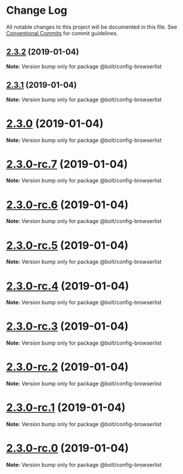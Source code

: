 # Change Log

All notable changes to this project will be documented in this file.
See [Conventional Commits](https://conventionalcommits.org) for commit guidelines.

## [2.3.2](https://github.com/bolt-design-system/bolt/tree/master/packages/config-presets/config-browserlist/compare/v2.3.1...v2.3.2) (2019-01-04)

**Note:** Version bump only for package @bolt/config-browserlist





## [2.3.1](https://github.com/bolt-design-system/bolt/tree/master/packages/config-presets/config-browserlist/compare/v2.3.0...v2.3.1) (2019-01-04)

**Note:** Version bump only for package @bolt/config-browserlist





# [2.3.0](https://github.com/bolt-design-system/bolt/tree/master/packages/config-presets/config-browserlist/compare/v2.3.0-rc.7...v2.3.0) (2019-01-04)

**Note:** Version bump only for package @bolt/config-browserlist





# [2.3.0-rc.7](https://github.com/bolt-design-system/bolt/tree/master/packages/config-presets/config-browserlist/compare/v2.3.0-rc.6...v2.3.0-rc.7) (2019-01-04)

**Note:** Version bump only for package @bolt/config-browserlist





# [2.3.0-rc.6](https://github.com/bolt-design-system/bolt/tree/master/packages/config-presets/config-browserlist/compare/v2.3.0-rc.5...v2.3.0-rc.6) (2019-01-04)

**Note:** Version bump only for package @bolt/config-browserlist





# [2.3.0-rc.5](https://github.com/bolt-design-system/bolt/tree/master/packages/config-presets/config-browserlist/compare/v2.3.0-rc.4...v2.3.0-rc.5) (2019-01-04)

**Note:** Version bump only for package @bolt/config-browserlist





# [2.3.0-rc.4](https://github.com/bolt-design-system/bolt/tree/master/packages/config-presets/config-browserlist/compare/v2.3.0-rc.3...v2.3.0-rc.4) (2019-01-04)

**Note:** Version bump only for package @bolt/config-browserlist





# [2.3.0-rc.3](https://github.com/bolt-design-system/bolt/tree/master/packages/config-presets/config-browserlist/compare/v2.3.0-rc.2...v2.3.0-rc.3) (2019-01-04)

**Note:** Version bump only for package @bolt/config-browserlist





# [2.3.0-rc.2](https://github.com/bolt-design-system/bolt/tree/master/packages/config-presets/config-browserlist/compare/v2.3.0-rc.1...v2.3.0-rc.2) (2019-01-04)

**Note:** Version bump only for package @bolt/config-browserlist





# [2.3.0-rc.1](https://github.com/bolt-design-system/bolt/tree/master/packages/config-presets/config-browserlist/compare/vv2.3.0-rc.0...v2.3.0-rc.1) (2019-01-04)

**Note:** Version bump only for package @bolt/config-browserlist





# [2.3.0-rc.0](https://github.com/bolt-design-system/bolt/tree/master/packages/config-presets/config-browserlist/compare/v2.2.1...v2.3.0-rc.0) (2019-01-04)

**Note:** Version bump only for package @bolt/config-browserlist
